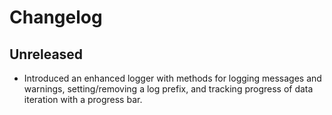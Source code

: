 # Changelog

## Unreleased

- Introduced an enhanced logger with methods for logging messages and warnings, setting/removing a log prefix,
  and tracking progress of data iteration with a progress bar.
